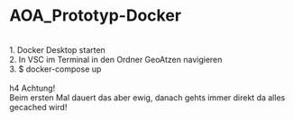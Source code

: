 # AOA_Prototyp-Docker
<br>
1. Docker Desktop starten
<br>
2. In VSC im Terminal in den Ordner GeoAtzen navigieren
<br>
3. $ docker-compose up
<br>

<br>
h4 Achtung!
<br>
Beim ersten Mal dauert das aber ewig, danach gehts immer direkt da alles gecached wird!
